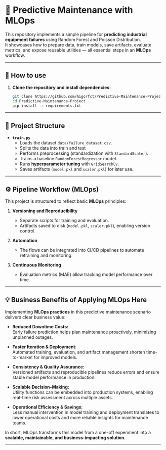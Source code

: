 # 🚀 Predictive Maintenance with MLOps

This repository implements a simple pipeline for **predicting industrial equipment failures** using Random Forest and Poisson Distribution.  
It showcases how to prepare data, train models, save artifacts, evaluate metrics, and expose reusable utilities — all essential steps in an **MLOps** workflow.

---


## 🚀 How to use

 1. **Clone the repository and install dependencies:**
 
    ```bash
    git clone https://github.com/higorfct/Predictive-Maintenance-Project
    cd Predictive-Maintenance-Project
    pip install -r requirements.txt
    ```



---

## 📂 Project Structure

- **`train.py`**  
  - Loads the dataset `data/failure_dataset.csv`.
  - Splits the data into train and test
  - Performs preprocessing (standardization with `StandardScaler`).
  - Trains a baseline `RandomForestRegressor` model.
  - Runs **hyperparameter tuning** with `GridSearchCV`.
  - Saves artifacts (`model.pkl` and `scaler.pkl`) for later use.

---

## ⚙️ Pipeline Workflow (MLOps)

This project is structured to reflect basic **MLOps** principles:

1. **Versioning and Reproducibility**  
   - Separate scripts for training and evaluation.
   - Artifacts saved to disk (`model.pkl`, `scaler.pkl`), enabling version control.

2. **Automation**  
   - The flows can be integrated into CI/CD pipelines to automate retraining and monitoring.

3. **Continuous Monitoring**  
   - Evaluation metrics (MAE) allow tracking model performance over time.

---

## 💡 Business Benefits of Applying MLOps Here

Implementing **MLOps practices** in this predictive maintenance scenario delivers clear business value:

- **Reduced Downtime Costs:**  
  Early failure prediction helps plan maintenance proactively, minimizing unplanned outages.

- **Faster Iteration & Deployment:**  
  Automated training, evaluation, and artifact management shorten time-to-market for improved models.

- **Consistency & Quality Assurance:**  
  Versioned artifacts and reproducible pipelines reduce errors and ensure stable model performance in production.

- **Scalable Decision-Making:**  
  Utility functions can be embedded into production systems, enabling real-time risk assessment across multiple assets.

- **Operational Efficiency & Savings:**  
  Less manual intervention in model training and deployment translates to lower operational costs and more reliable insights for maintenance teams.

In short, MLOps transforms this model from a one-off experiment into a **scalable, maintainable, and business-impacting solution**.

---
